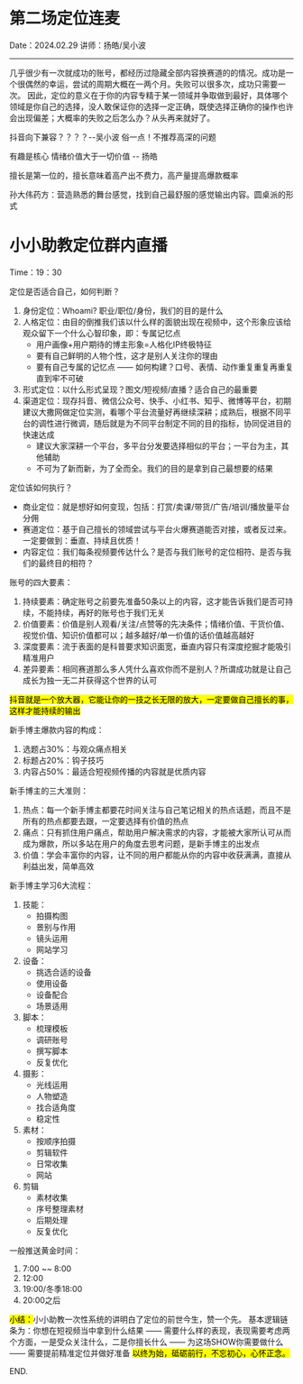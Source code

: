 # 第二场定位连麦

Date：2024.02.29
讲师：扬皓/吴小波

---

几乎很少有一次就成功的账号，都经历过隐藏全部内容换赛道的的情况。成功是一个很偶然的幸运，尝试的周期大概在一两个月。失败可以很多次，成功只需要一次。
因此，定位的意义在于你的内容专精于某一领域并争取做到最好，具体哪个领域是你自己的选择，没人敢保证你的选择一定正确，既使选择正确你的操作也许会出现偏差；大概率的失败之后怎么办？从头再来就好了。

抖音向下兼容？？？？--吴小波 俗一点！不推荐高深的问题

有趣是核心
情绪价值大于一切价值 -- 扬皓

擅长是第一位的，擅长意味着高产出不费力，高产量提高爆款概率

孙大伟药方：营造熟悉的舞台感觉，找到自己最舒服的感觉输出内容。圆桌派的形式

# 小小助教定位群内直播

Time：19：30

定位是否适合自己，如何判断？

1. 身份定位：Whoami? 职业/职位/身份，我们的目的是什么
2. 人格定位：由目的倒推我们该以什么样的面貌出现在视频中，这个形象应该给观众留下一个什么心智印象，即：专属记忆点
   - 用户画像+用户期待的博主形象=人格化IP终极特征
   - 要有自己鲜明的人物个性，这才是别人关注你的理由
   - 要有自己专属的记忆点 —— 如何构建？口号、表情、动作重复重复再重复直到牢不可破
3. 形式定位：以什么形式呈现？图文/短视频/直播？适合自己的最重要
4. 渠道定位：现存抖音、微信公众号、快手、小红书、知乎、微博等平台，初期建议大撒网做定位实测，看哪个平台流量好再继续深耕；成熟后，根据不同平台的调性进行微调，随后就是为不同平台制定不同的目的指标，协同促进目的快速达成
   - 建议大家深耕一个平台，多平台分发要选择相似的平台；一平台为主，其他辅助
   - 不可为了新而新，为了全而全。我们的目的是拿到自己最想要的结果

定位该如何执行？

- 商业定位：就是想好如何变现，包括：打赏/卖课/带货/广告/培训/播放量平台分佣
- 赛道定位：基于自己擅长的领域尝试与平台火爆赛道能否对接，或者反过来。一定要做到：垂直、持续且优质！
- 内容定位：我们每条视频要传达什么？是否与我们账号的定位相符、是否与我们的最终目的相符？

账号的四大要素：

1. 持续要素：确定账号之前要先准备50条以上的内容，这才能告诉我们是否可持续，不能持续，再好的账号也于我们无关
2. 价值要素：价值是别人观看/关注/点赞等的先决条件；情绪价值、干货价值、视觉价值、知识价值都可以；越多越好/单一价值的话价值越高越好
3. 深度要素：流于表面的是科普要求知识面宽，垂直内容只有深度挖掘才能吸引精准用户
4. 差异要素：相同赛道那么多人凭什么喜欢你而不是别人？所谓成功就是让自己成长为独一无二并获得这个世界的认可

<mark>抖音就是一个放大器，它能让你的一技之长无限的放大，一定要做自己擅长的事，这样才能持续的输出</mark>

新手博主爆款内容的构成：

1. 选题占30%：与观众痛点相关
2. 标题占20%：钩子技巧
3. 内容占50%：最适合短视频传播的内容就是优质内容

新手博主的三大准则：

1. 热点：每一个新手博主都要花时间关注与自己笔记相关的热点话题，而且不是所有的热点都要去跟，一定要选择有价值的热点
2. 痛点：只有抓住用户痛点，帮助用户解决需求的内容，才能被大家所认可从而成为爆款，所以多站在用户的角度去思考问题，是新手博主的出发点
3. 价值：学会丰富你的内容，让不同的用户都能从你的内容中收获满满，直接从利益出发，简单高效

新手博主学习6大流程：

1. 技能：
   - 拍摄构图
   - 景别与作用
   - 镜头运用
   - 网站学习
2. 设备：
   - 挑选合适的设备
   - 使用设备
   - 设备配合
   - 场景适用
3. 脚本：
   - 梳理模板
   - 调研账号
   - 撰写脚本
   - 反复优化
4. 摄影：
   - 光线运用
   - 人物塑造
   - 找合适角度
   - 稳定性
5. 素材：
   - 按顺序拍摄
   - 剪辑软件
   - 日常收集
   - 网站
6. 剪辑
   - 素材收集
   - 序号整理素材
   - 后期处理
   - 反复优化

一般推送黄金时间：

1. 7:00 ~~ 8:00
2. 12:00
3. 19:00/冬季18:00
4. 20:00之后

<mark>小结：</mark>小小助教一次性系统的讲明白了定位的前世今生，赞一个先。
基本逻辑链条为：你想在短视频当中拿到什么结果 —— 需要什么样的表现，表现需要考虑两个方面，一是受众关注什么，二是你擅长什么 —— 为这场SHOW你需要做什么 —— 需要提前精准定位并做好准备
<mark>以终为始，砥砺前行，不忘初心，心怀正念。</mark>

END.
